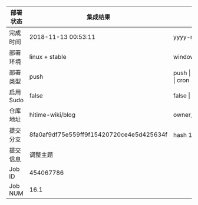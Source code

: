 部署状态 | 集成结果 | 参考值
---|---|---
完成时间 | 2018-11-13 00:53:11 | yyyy-mm-dd hh:mm:ss
部署环境 | linux + stable | window \| linux + stable
部署类型 | push | push \| pull_request \| api \| cron
启用Sudo | false | false \| true
仓库地址 | hitime-wiki/blog | owner_name/repo_name
提交分支 | 8fa0af9df75e559ff9f15420720ce4e5d425634f | hash 16位
提交信息 | 调整主题 |
Job ID   | 454067786 |
Job NUM  | 16.1 |
